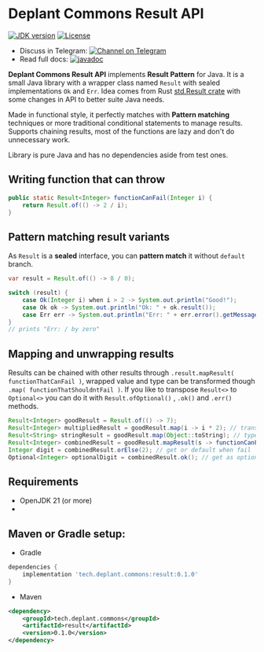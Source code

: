 # Deplant Commons Result API

[![JDK version](https://img.shields.io/badge/Java-21-green.svg)](https://shields.io/)
[![License](https://img.shields.io/badge/License-Apache%202.0-brown.svg)](https://shields.io/)

* Discuss in
  Telegram: [![Channel on Telegram](https://img.shields.io/badge/chat-on%20telegram-9cf.svg)](https://t.me/deplant\_chat\_en)
* Read full
  docs: [![javadoc](https://javadoc.io/badge2/tech.deplant.commons/commons-core/javadoc.svg)](https://javadoc.io/doc/tech.deplant.commons/result)

**Deplant Commons Result API** implements **Result Pattern** for Java. It is a small 
Java library with a wrapper class named `Result` with sealed implementations `Ok` 
and `Err`. 
Idea comes from Rust [std.Result crate](https://doc.rust-lang.org/std/result/) with 
some changes in API to better suite Java needs.

Made in functional style, it perfectly matches with **Pattern matching** techniques 
or more traditional conditional statements to manage results. Supports chaining results, 
most of the functions are lazy and don't do unnecessary work.

Library is pure Java and has no dependencies aside from test ones.

## Writing function that can throw
```java
public static Result<Integer> functionCanFail(Integer i) {
    return Result.of(() -> 2 / i);
}
```

## Pattern matching result variants

As `Result` is a **sealed** interface, you can **pattern match** it without `default` branch.

```java
var result = Result.of(() -> 8 / 0);

switch (result) {
    case Ok(Integer i) when i > 2 -> System.out.println("Good!");
    case Ok ok -> System.out.println("Ok: " + ok.result());
    case Err err -> System.out.println("Err: " + err.error().getMessage());
}
// prints "Err: / by zero"
```

## Mapping and unwrapping results

Results can be chained with other results through `.result.mapResult( functionThatCanFail )`,
wrapped value and type can be transformed though `.map( functionThatShouldntFail )`. 
If you like to transpose `Result<>` to `Optional<>` you can do it with `Result.ofOptional()` 
, `.ok()` and `.err()` methods.

```java
Result<Integer> goodResult = Result.of(() -> 7);
Result<Integer> multipliedResult = goodResult.map(i -> i * 2); // transformations
Result<String> stringResult = goodResult.map(Object::toString); // type transformations
Result<Integer> combinedResult = goodResult.mapResult(s -> functionCanFail(s)); // transformations with other results
Integer digit = combinedResult.orElse(2); // get or default when fail
Optional<Integer> optionalDigit = combinedResult.ok(); // get as optional (empty when fail)
```

## Requirements

* OpenJDK 21 (or more)
*
## Maven or Gradle setup:

* Gradle

```groovy
dependencies {
    implementation 'tech.deplant.commons:result:0.1.0'
}
```

* Maven

```xml
<dependency>
    <groupId>tech.deplant.commons</groupId>
    <artifactId>result</artifactId>
    <version>0.1.0</version>
</dependency>
```